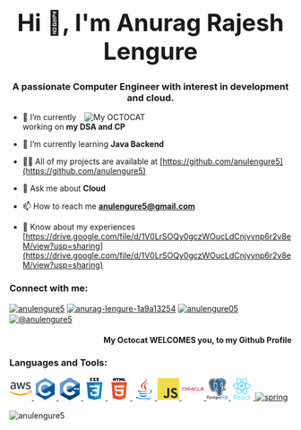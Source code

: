   <!---![WhatsApp Image 2024-05-27 at 18 37 03_7226b55b](https://github.com/anulengure5/anulengure5/assets/114414659/d87c6355-edf8-4324-aeaa-70792764fe67)--->

<h1 align="center" style="font-size: 3em;">Hi 👋, I'm Anurag Rajesh Lengure</h1>
<h3 align="center">A passionate Computer Engineer with interest in development and cloud.</h3>
<img align="right" alt="My OCTOCAT" width=370 src="https://github.com/anulengure5/anulengure5/assets/114414659/ffcc3681-e7e8-4452-ae1c-024fa4af2b8d">
                                                         

- 🔭 I’m currently working on **my DSA and CP**

- 🌱 I’m currently learning **Java Backend**

- 👨‍💻 All of my projects are available at [https://github.com/anulengure5](https://github.com/anulengure5)

- 💬 Ask me about **Cloud**

- 📫 How to reach me **anulengure5@gmail.com**

- 📄 Know about my experiences [https://drive.google.com/file/d/1V0LrSOQy0gczWOucLdCnjvynp6r2v8eM/view?usp=sharing](https://drive.google.com/file/d/1V0LrSOQy0gczWOucLdCnjvynp6r2v8eM/view?usp=sharing)

<h3 align="left">Connect with me:</h3>
<p align="left">
<a href="https://twitter.com/anulengure5" target="blank"><img align="center" src="https://raw.githubusercontent.com/rahuldkjain/github-profile-readme-generator/master/src/images/icons/Social/twitter.svg" alt="anulengure5" height="30" width="40" /></a>
<a href="https://linkedin.com/in/anurag-lengure-1a9a13254" target="blank"><img align="center" src="https://raw.githubusercontent.com/rahuldkjain/github-profile-readme-generator/master/src/images/icons/Social/linked-in-alt.svg" alt="anurag-lengure-1a9a13254" height="30" width="40" /></a>
<a href="https://instagram.com/anulengure05" target="blank"><img align="center" src="https://raw.githubusercontent.com/rahuldkjain/github-profile-readme-generator/master/src/images/icons/Social/instagram.svg" alt="anulengure05" height="30" width="40" /></a>
<a href="https://www.hackerrank.com/@anulengure5" target="blank"><img align="center" src="https://raw.githubusercontent.com/rahuldkjain/github-profile-readme-generator/master/src/images/icons/Social/hackerrank.svg" alt="@anulengure5" height="30" width="40" /></a>
</p>

<h4 align="right" >My Octocat WELCOMES you, to my Github Profile</h4>
<h3 align="left">Languages and Tools:</h3>
<p align="left"> <a href="https://aws.amazon.com" target="_blank" rel="noreferrer"> <img src="https://raw.githubusercontent.com/devicons/devicon/master/icons/amazonwebservices/amazonwebservices-original-wordmark.svg" alt="aws" width="40" height="40"/> </a> <a href="https://www.cprogramming.com/" target="_blank" rel="noreferrer"> <img src="https://raw.githubusercontent.com/devicons/devicon/master/icons/c/c-original.svg" alt="c" width="40" height="40"/> </a> <a href="https://www.w3schools.com/cpp/" target="_blank" rel="noreferrer"> <img src="https://raw.githubusercontent.com/devicons/devicon/master/icons/cplusplus/cplusplus-original.svg" alt="cplusplus" width="40" height="40"/> </a> <a href="https://www.w3schools.com/css/" target="_blank" rel="noreferrer"> <img src="https://raw.githubusercontent.com/devicons/devicon/master/icons/css3/css3-original-wordmark.svg" alt="css3" width="40" height="40"/> </a> <a href="https://www.w3.org/html/" target="_blank" rel="noreferrer"> <img src="https://raw.githubusercontent.com/devicons/devicon/master/icons/html5/html5-original-wordmark.svg" alt="html5" width="40" height="40"/> </a> <a href="https://www.java.com" target="_blank" rel="noreferrer"> <img src="https://raw.githubusercontent.com/devicons/devicon/master/icons/java/java-original.svg" alt="java" width="40" height="40"/> </a> <a href="https://developer.mozilla.org/en-US/docs/Web/JavaScript" target="_blank" rel="noreferrer"> <img src="https://raw.githubusercontent.com/devicons/devicon/master/icons/javascript/javascript-original.svg" alt="javascript" width="40" height="40"/> </a> <a href="https://www.oracle.com/" target="_blank" rel="noreferrer"> <img src="https://raw.githubusercontent.com/devicons/devicon/master/icons/oracle/oracle-original.svg" alt="oracle" width="40" height="40"/> </a> <a href="https://www.postgresql.org" target="_blank" rel="noreferrer"> <img src="https://raw.githubusercontent.com/devicons/devicon/master/icons/postgresql/postgresql-original-wordmark.svg" alt="postgresql" width="40" height="40"/> </a> <a href="https://reactjs.org/" target="_blank" rel="noreferrer"> <img src="https://raw.githubusercontent.com/devicons/devicon/master/icons/react/react-original-wordmark.svg" alt="react" width="40" height="40"/> </a> <a href="https://spring.io/" target="_blank" rel="noreferrer"> <img src="https://www.vectorlogo.zone/logos/springio/springio-icon.svg" alt="spring" width="40" height="40"/> </a> </p>

<p><img align="center" src="https://github-readme-stats.vercel.app/api/top-langs?username=anulengure5&show_icons=true&locale=en&layout=compact" alt="anulengure5" /></p>
